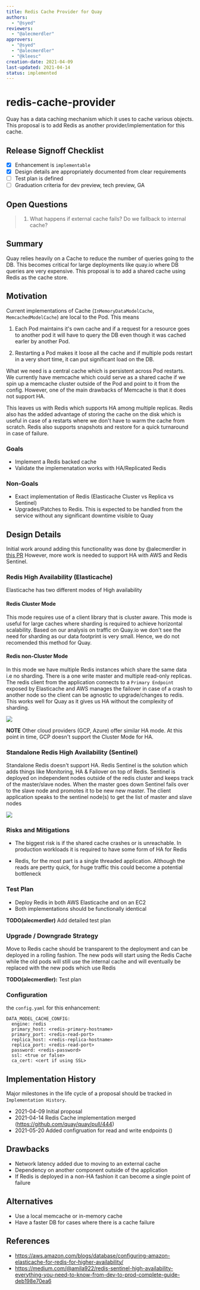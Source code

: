 ```yaml
---
title: Redis Cache Provider for Quay
authors:
  - "@syed"
reviewers:
  - "@alecmerdler"
approvers:
  - "@syed"
  - "@alecmerdler"
  - "@kleesc"
creation-date: 2021-04-09
last-updated: 2021-04-14
status: implemented
---
```


# redis-cache-provider 

Quay has a data caching mechanism which it uses to cache various objects.
This proposal is to add Redis as another provider/implementation for this cache.

## Release Signoff Checklist

- [x] Enhancement is `implementable`
- [x] Design details are appropriately documented from clear requirements
- [ ] Test plan is defined
- [ ] Graduation criteria for dev preview, tech preview, GA

## Open Questions

 > 1. What happens if external cache fails? Do we fallback to internal cache? 

## Summary

Quay relies heavily on a Cache to reduce the number of queries going to the DB.
This becomes critical for large deployments like quay.io where DB queries are
very expensive. This proposal is to add a shared cache using Redis as the cache store.

## Motivation

Current implementations of Cache (`InMemoryDataModelCache`,
`MemcachedModelCache`) are local to the Pod. This means

1. Each Pod maintains it's own cache and if a request for a resource goes to
   another pod it will have to query the DB even though it was cached earler by
   another Pod. 

2. Restarting a Pod makes it loose all the cache and if multiple pods restart in a
   very short time, it can put significant load on the DB.

What we need is a central cache which is persistent across Pod restarts. We
currently have memcache which could serve as a shared cache if we spin up a
memcache cluster outside of the Pod and point to it from the config. However,
one of the main drawbacks of Memcache is that it does not support HA.

This leaves us with Redis which supports HA among multiple replicas. Redis also
has the added advantage of storing the cache on the disk which is useful in case
of a restarts where we don't have to warm the cache from scratch. Redis also supports
snapshots and restore for a quick turnaround in case of failure.

### Goals

* Implement a Redis backed cache
* Validate the implemenatation works with HA/Replicated Redis

### Non-Goals

* Exact implementation of Redis (Elasticache Cluster vs Replica vs Sentinel)
* Upgrades/Patches to Redis. This is expected to be handled from the service
  without any significant downtime visible to Quay

## Design Details

Initial work around adding this functionality was done by @alecmerdler in [this PR](https://github.com/quay/quay/pull/444)
However, more work is needed to support HA with AWS and Redis Sentinel.

### Redis High Availability (Elasticache)

Elasticache has two different modes of High availability

#### Redis Cluster Mode

This mode requires use of a client library that is cluster aware. This mode is
useful for large caches where sharding is required to achieve horizontal
scalability. Based on our analysis on traffic on Quay.io we don't see the need
for sharding as our data footprint is very small. Hence, we do not recomended
this method for Quay.
   
#### Redis non-Cluster Mode

In this mode we have multiple Redis instances which share the same data i.e no
sharding. There is a one write master and multiple read-only replicas. The
redis client from the application connects to a `Primary Endpoint` exposed by
Elasticache and AWS manages the failover in case of a crash to another node so
the client can be agnostic to upgrade/changes to redis. This works well for
Quay as it gives us HA without the complexity of sharding.

![](https://d2908q01vomqb2.cloudfront.net/887309d048beef83ad3eabf2a79a64a389ab1c9f/2021/03/10/Screen-Shot-2021-03-10-at-09.44.22.png)

**NOTE** Other cloud providers (GCP, Azure) offer similar HA mode. At this point in time, GCP doesn't support the Cluster Mode for HA.

### Standalone Redis High Availability (Sentinel)

Standalone Redis doesn't support HA. Redis Sentinel is the solution which adds
things like Monitoring, HA & Failover on top of Redis. Sentinel is deployed on independent
nodes outside of the redis cluster and keeps track of the master/slave nodes. When the master goes
down Sentinel fails over to the slave node and promotes it to be new new master. The client application
speaks to the sentinel node(s) to get the list of master and slave nodes

![](https://miro.medium.com/max/700/1*gszoEBW0lupbMDDGGgYOPA.png)


### Risks and Mitigations

* The biggest risk is if the shared cache crashes or is unreachable. In
  production workloads it is required to have some form of HA for Redis

* Redis, for the most part is a single threaded application. Although the reads
  are pertty quick, for huge traffic this could become a potential bottleneck


### Test Plan

* Deploy Redis in both AWS Elasticache and on an EC2
* Both implementations should be functionally identical

**TODO(alecmerdler)** Add detailed test plan


### Upgrade / Downgrade Strategy

Move to Redis cache should be transparent to the deployment and can be deployed
in a rolling fashion. The new pods will start using the Redis Cache while the old pods
will still use the internal cache and will eventually be replaced with the new pods which
use Redis

**TODO(alecmerdler):** Test plan

### Configuration

the `config.yaml` for this enhancement:

```
DATA_MODEL_CACHE_CONFIG:
  engine: redis
  primary_host: <redis-primary-hostname>
  primary_port: <redis-read-port>
  replica_host: <redis-replica-hostname>
  replica_port: <redis-read-port>
  password: <redis-password>
  ssl: <true or false>
  ca_cert: <cert if using SSL>
```

## Implementation History

Major milestones in the life cycle of a proposal should be tracked in `Implementation
History`.

* 2021-04-09 Initial proposal
* 2021-04-14 Redis Cache implementation merged (https://github.com/quay/quay/pull/444)
* 2021-05-20 Added configruation for read and write endpoints ()

## Drawbacks

* Network latency added due to moving to an external cache
* Dependency on another component outside of the application
* If Redis is deployed in a non-HA fashion it can become a single point of failure

## Alternatives

* Use a local memcache or in-memory cache
* Have a faster DB for cases where there is a cache failure

## References

* https://aws.amazon.com/blogs/database/configuring-amazon-elasticache-for-redis-for-higher-availability/
* https://medium.com/@amila922/redis-sentinel-high-availability-everything-you-need-to-know-from-dev-to-prod-complete-guide-deb198e70ea6
